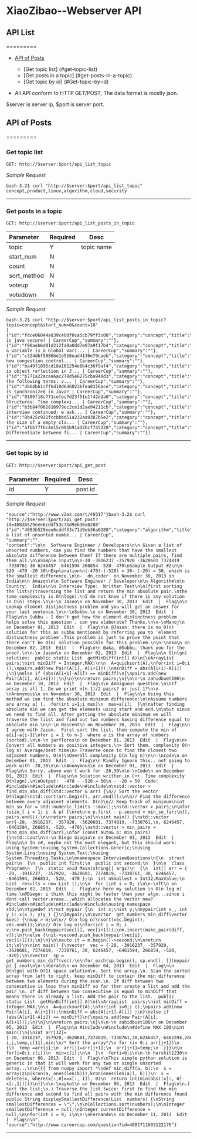 XiaoZibao--Webserver API
=========

## API List
=========

- [API of Posts](#api-of-posts)
  - [Get topic list] (#get-topic-list)
  - [Get posts in a topic] (#get-posts-in-a-topic)
  - [Get topic by id] (#Get-topic-by-id)

- All API conform to HTTP GET/POST; The data format is mostly json.

$server is server ip, $port is server port.

## API of Posts
=========
### Get topic list
`GET: http://$server:$port/api_list_topic`

_Sample Request_

    bash-3.2$ curl "http://$server:$port/api_list_topic"
    concept,product,linux,algorithm,cloud,security
    
---

### Get posts in a topic
`GET: http://$server:$port/api_list_posts_in_topic`

| Parameter   |Required | Desc|
:-----------|------|------------------------------------------------------------------------------|
| topic  |Y  | topic name |
| start_num  |N  |  |
| count  |N  |  |
| sort_method  |N  |  |
| voteup  |N  |  |
| votedown  |N  |  |

_Sample Request_

    bash-3.2$ curl "http://$server:$port/api_list_posts_in_topic?topic=concept&start_num=0&count=10"
    [
    {"id":"fdce06044a839c40df0ca5cb79ff3c00","category":"concept","title":"Why is java secure? | CareerCup","summary":""},
    {"id":"f90aeb6d01d212fa0a0dd7e07a9f17b4","category":"concept","title":"If a variable is a Global Vari... | CareerCup","summary":""},
    {"id":"c324dbf5086be1e516ead4136e79caeb","category":"concept","title":"Explain how congestion control... | CareerCup","summary":""},
    {"id":"ba49f1095cd18a161254e8b4c36f9af4","category":"concept","title":"what is object reflection in J... | CareerCup","summary":""},
    {"id":"b771a22acaa6ac278d5e6275cba940d3","category":"concept","title":"Explain the following terms: v... | CareerCup","summary":""},
    {"id":"4b64b61cff6d10d6d60236fea8316ace","category":"concept","title":"What is synchronized in Java? | CareerCup","summary":""},
    {"id":"0109f18c771cefec7d23f51e1f42dda0","category":"concept","title":"Data Structures: Time complexi... | CareerCup","summary":""},
    {"id":"b3b84f062816979ec2ce1d2ae94211cb","category":"concept","title":"1st interview continued: e ask... | CareerCup","summary":""},
    {"id":"8b425c921fccbbbd51a232aa9387b5e2","category":"concept","title":"What's the size of a empty cla... | CareerCup","summary":""},
    {"id":"afbb77f6c4e15c991b91ad2bcf745228","category":"concept","title":"Java: Differentiate between fi... | CareerCup","summary":""}]

---

### Get topic by id
`GET: http://$server:$port/api_get_post`

| Parameter   |Required | Desc|
:-----------|------|-----------|
| id  |Y  | post id |

_Sample Request_

    "source":"http://www.v2ex.com/t/49317"}bash-3.2$ curl "http://$server:$port/api_get_post?id=4083b529eee6cddf53c71d9eb36a0288"
    {"id":"4083b529eee6cddf53c71d9eb36a0288","category":"algorithm","title":"Given a list of unsorted numbe... | CareerCup",
    "summary":"",
    "content":"\n\n  Software Engineer / Developers\n\n Given a list of unsorted numbers, can you find the numbers that have the smallest absolute difference between them? If there are multiple pairs, find them all.\n\nSample Input\n\n-20 -3916237 -357920 -3620601 7374819 -7330761 30 6246457 -6461594 266854 -520 -470\nSample Output #2\n\n-520 -470 -20 30\nExplanation\n(-470)-(-520) = 30- (-20) = 50, which is the smallest difference.\n\n-  dn_coder  on November 30, 2013 in India\n\n Amazon\n\n Software Engineer / Developer\n\n Algorithm\n\n Country:  India\n\n Interview Type:  Written Test\n\n)first sorting the list\n)traversing the list and return the min absolute pair.\nthe time complexity is O(nlogn).\nI do not know if there is any solution in O(n) steps.\n\n-\n Jason\n on November 30, 2013  Edit  |  Flag\n\n Lookup element distinctness problem and you will get an answer for your last sentence.\n\n-\nSubbu.\n on November 30, 2013  Edit  |  Flag\n\n Subbu - I don't get how the element distinctness problem helps solve this question , can you elaborate? Thanks.\n\n-\nManoj\n on December 01, 2013  Edit  |  Flag\n\n @Jason: there is no O(n) solution for this as subbu mentioned by referring you to 'element distinctness problem'.This problem is just to prove the point that there can't be O(n) solution possible for this problem.\n\n-\naka\n on December 02, 2013  Edit  |  Flag\n\n @aka, @Subbu, thank you for the proof.\n\n-\n Jason\n on December 02, 2013  Edit  |  Flag\n\n O(nlgn) solution:  public static List  getMinDiff(int[] A)\n{\nArrayList  pairs;\nint minDiff = Integer.MAX;\n\n  A=quicksort(A);\nfor(int i=0;i ();\npairs.add(new Pair(A[i], A[i+1]));\nminDiff = abs(A[i+1]-A[i]) ;\n}\nelse if (abs(A[i+1]-A[i]) == minDiff)\n{\npairs.add(new Pair(A[i], A[i+1]));\n}\n}\n\nreturn pairs;\n}\n\n-\n zahidbuet106\n on December 10, 2013  Edit  |  Flag\n\n Ambiguous question.\n\nIf array is all 1. Do we print n(n-1)/2 pairs? or just 1?\n\n-\nAnonymous\n on November 30, 2013  Edit  |  Flag\n\n Using this method we can find the absolute minimum difference:\n\nAssume numbers are array a[ ].  for(int i=1;i max)\n  max=a[i];  }\n\nafter finding absolute min we can get the elements using start and end.\n\nbut since we need to find all. After getting the absolute minimum we will traverse the liist and find out two numbers having difference equal to absolute min.\n\n-\n Nascent\n on November 30, 2013  Edit  |  Flag\n\n I agree with Jason.  First sort the list, then compute the min of  a[i]-a[i-1]\nfor i = 1 to n-1  where a is the array of numbers (sorted).\n\n-\n jarflores\n on December 01, 2013  Edit  |  Flag\n\n> Convert all numbers as positive integers.\n> Sort them. complexity O(n log n) Average/best time\n> Traverse once to find the closest two adjacent numbers. O(n)\nOverall complexity O(n log n)\n\n-\ncode\n on December 01, 2013  Edit  |  Flag\n\n Kindly Ignore this.. not going to work with -20,30\n\n-\nAnonymous\n on December 01, 2013  Edit  |  Flag\n\n Sorry, above won't work for -20,30\n\n-\nCode\n on December 01, 2013  Edit  |  Flag\n\n Solution written in C++. Time complexity O(nlogn).\n\nOutput:  -470 - -520 = 50\n - -20 = 50  Code:  #include\n#include\n#include\n#include\n\nstd::vector > find_min_abs_diff(std::vector & arr) {\n// Sort the vector O(nlogn)\nstd::sort(arr.begin(), arr.end());\n\n// Find the difference between every adjacent elements. O(n)\n// Keep track of minimum\nint min_so_far = std::numeric_limits ::max();\nstd::vector > pairs;\n\nfor (size_t i = 1; i  & p) {\nreturn p.first - p.second > min_so_far;\n}), pairs.end());\n\nreturn pairs;\n}\n\nint main() {\nstd::vector  arr{-20, -3916237, -357920, -3620601, 7374819, -7330761,\n, 6246457, -6461594, 266854, -520, -470};\nstd::vector > min_pairs = find_min_abs_diff(arr);\nfor (const auto& p: min_pairs) {\nstd::cout\n\n-\n Diego Giagio\n on December 01, 2013  Edit  |  Flag\n\n In c#, maybe not the most elegant, but this should work:  using System;\nusing System.Collections.Generic;\nusing System.Linq;\nusing System.Text;\nusing System.Threading.Tasks;\n\nnamespace InterviewQuestions\n{\n  struct pair\n  {\n  public int first;\n  public int second;\n  }\n\n  class Program\n  {\n  static void Main(string[] args)\n  {\n  int[] arr = { -20, -3916237, -357920, -3620601, 7374819, -7330761, 30, 6246457, -6461594, 266854, -520, -470 };\n  int nSmallest = Int32.MaxValue;\n  List  results = new List ();\n\n  for (int i = 0; i\n\n-\nTC\n on December 02, 2013  Edit  |  Flag\n\n here my solution in O(n log n) time.\n@Diego: i think this might be faster than your algo...since i dont call vector.erase...which allocates the vector new?  #include\n#include\n#include\n#include\nusing namespace std;\n\ntypedef struct mypair {\n  int x;\nint y;\nmypair(int x_, int y_): x(x_), y(y_) {}\n}mypair;\n\nvector  get_numbers_min_diff(vector  &vec) {\nmap > m;\n\n// O(n log n)\nsort(vec.begin(), vec.end());\n\n// O(n log n)\nfor(int i = 0; i  v;\nv.push_back(mypair(vec[i], vec[i+1]));\nm.insert(make_pair(diff, v));\n}\nelse {\nit->second.push_back(mypair(vec[i], vec[i+1]));\n}\n}\n\nauto it = m.begin()->second;\n\nreturn it;\n}\n\nint main() {\nvector  vec = {-20, -3916237, -357920, -3620601, 7374819, -7330761, 30, 6246457, -6461594, 266854, -520, -470};\n\nvector  sp = get_numbers_min_diff(vec);\n\nfor_each(sp.begin(), sp.end(), [](mypair p) { cout\n\n-\nGerald\n on December 04, 2013  Edit  |  Flag\n\n O(nlgn) with O(1) space solution\n. Sort the array.\n. Scan the sorted array from left to right. keep minDiff to contain the min difference between two elements during the scan.\n. If diff between two consecutive is less than minDiff so far then create a list and add the pair.\n. if diff between two consecutive is equal to minDiff that means there is already a list. Add the pair to the list.  public static List  getMinDiff(int[] A)\n{\nArrayList  pairs;\nint minDiff = Integer.MAX;\n\n  A=quicksort(A);\nfor(int i=0;i ();\npairs.add(new Pair(A[i], A[i+1]));\nminDiff = abs(A[i+1]-A[i]) ;\n}\nelse if (abs(A[i+1]-A[i]) == minDiff)\n{\npairs.add(new Pair(A[i], A[i+1]));\n}\n}\n\nreturn pairs;\n}\n\n-\n zahidbuet106\n on December 05, 2013  Edit  |  Flag\n\n #include\n#include\n#define MAX 100\nint main()\n{\nint arr[12]={-20,-3916237,-357920,-3620601,7374819,-7330761,30,6246457,-6461594,266854,-520,-470};\nint i,j,temp,c[11],min;\n/* Sort the array*/\n for (i= 0;i arr[j+1])\n  {\n  temp =arr[j];\n  arr[j]=arr[j+1];\n  arr[j+1]=temp;\n  }}}\n\n for(i=0;i c[i])\n  min=c[i];\n\n  }\n  for(i=0;i\n\n-\n harshit1230\n on December 06, 2013  Edit  |  Flag\n\nThis simple python solution is generic in that it will work for any two or single unsorted array...\n\n{{{ from numpy import *\ndef min_diff(a, b):\n  x = array(zip(kron(a, ones(len(b))),kron(ones(len(a)), b)))\n  x = delete(x, where(x[:,0]==x[:, 1]), 0)\n  return int(min(abs((x[:, 0]-x[:,1]))))\n}}\n\n-\naykut\n on December 06, 2013  Edit  |  Flag\n\n.) Sort the list;\n.) Traverse the list twice: first to find the min difference and second to find all pairs with the min difference found  public String displaySmallestDifference(List  numbers) {\nString smallestDifferences = \"\";\n\nCollections.sort(numbers);\n\nInteger smallestDifference = null;\nInteger currentDifference = null;\n\nfor(int i = 0; i\n\n-\nFernando\n on December 11, 2013  Edit  |  Flag\n\n",
    "source":"http://www.careercup.com/question?id=4881711603122176"}
    
---
